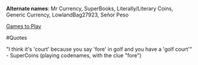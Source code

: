 <!-- TITLE: SuperCoins -->
<!-- SUBTITLE: A quick summary of SuperCoins -->

**Alternate names**: Mr Currency, SuperBooks, Literally/Literary Coins, Generic Currency, LowlandBag27923, Señor Peso

[Games to Play](supercoins/games-to-play)

#Quotes

"I think it's 'court' because you say 'fore' in golf and you have a 'golf court'" - SuperCoins (playing codenames, with the clue "fore")